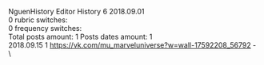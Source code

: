 NguenHistory	Editor History 6 2018.09.01\
0 rubric switches:\
0 frequency switches:\
Total posts amount: 1	Posts dates amount: 1\
2018.09.15 1 https://vk.com/mu_marveluniverse?w=wall-17592208_56792 -	\
